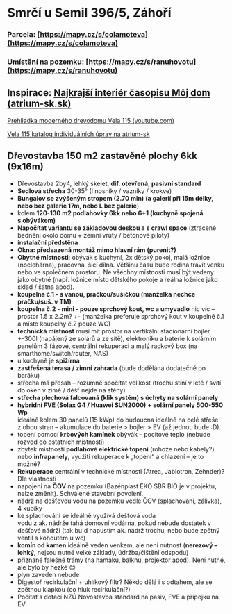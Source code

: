 
# Smrčí u Semil 396/5, Záhoří

### Parcela: [https://mapy.cz/s/colamoteva](https://mapy.cz/s/colamoteva)

### Umístění na pozemku: [https://mapy.cz/s/ranuhovotu](https://mapy.cz/s/ranuhovotu)

## Inspirace: [Najkrajší interiér časopisu Môj dom (atrium-sk.sk)](https://www.atrium-sk.sk/o-nas-clanky/domov-pre-ve%C4%BEk%C3%BA-rodinu)

[Prehliadka moderného drevodomu Vela 115 (youtube.com)](https://www.youtube.com/watch?v=STB8tHPymWM&ab_channel=AtriumSK)

[Vela 115 katalog individuálních úprav na atrium-sk](https://www.atrium-sk.sk/file/3203)

## Dřevostavba 150 m2 zastavěné plochy 6kk (9x16m)

*   Dřevostavba 2by4, lehký skelet, **dif. otevřená**, **pasivní standard**
*   **Sedlová střecha** 30-35° (I nosníky / vazníky / krokve)
*   **Bungalov se zvýšeným stropem (2.70 min) (a galerií při 15m délky, nebo bez galerie 17m, nebo L bez galerie**)
*   kolem **120-130 m2 podlahovky 6kk nebo 6+1 (kuchyně spojená s obývákem)**
*   **Napočítat variantu se základovou deskou a s crawl space** (ztracené bednění okolo domu + zemní vruty / betonové piloty)
*   **instalační předstěna**
*   **Okna: předsazená montáž mimo hlavní rám (purenit?)**
*   **Obytné místnosti**: obývák s kuchyní, 2x dětský pokoj, malá ložnice (noclehárna), pracovna, šicí dílna. Většinu času bude rodina trávit venku nebo ve společném prostoru. Ne všechny místnosti musí být vedeny jako obytné (např. ložnice místo dětského pokoje a reálná ložnice jako sklad / šatna apod).
*   **koupelna č.1 - s vanou, pračkou/sušičkou (manželka nechce pračku/suš. v TM)**
*   **koupelna č.2 - mini - pouze sprchový kout, wc a umyvadlo** nic víc – prostor 1.5 x 2.2m? +- (manželka preferuje sprchový kout v koupelně č.1 a místo koupelny č.2 pouze WC)
*   **technická místnost** musí mít prostor na vertikální stacionární bojler +-300l (napájený ze solárů a ze sítě), elektroniku a baterie k solárním panelům 3 fázové, centrální rekuperaci a malý rackový box (na smarthome/switch/router, NAS)
*   u kuchyně je **spižírna**
*   **zastřešená terasa / zimní zahrada** (bude dodělána dodatečně po baráku)
*   střecha má přesah – rozumně spočítat velikost (trochu stíní v létě / svítí do oken v zimě / déšť nejde na stěny)
*   **střecha plechová falcovaná (klik systém) s úchyty na solární panely**
*   **hybridní FVE (Solax G4 / Huawei SUN2000) + solární panely 500-550 Wp**  
    ideálně kolem 30 panelů (15 kWp) do budoucna ideálně na celé střeše z obou stran – akumulace do baterie > bojler > EV (až jednou bude :D).
*   topení pomocí **krbových kamínek** obývák – pocitové teplo (nebude rozvod do ostatních místností)
*   zbytek místností **podlahové elektrické topení** (rohože nebo kabely?) nebo **infrapanely**, využití rekuperace k „topení“ a chlazení – je to možné?
*   **Rekuperace** centrální v technické místnosti (Atrea, Jablotron, Zehnder)? Dle vlastností
*   napojení na **ČOV** na pozemku (Bazénplast EKO SBR BIO je v projektu, nelze změnit). Schválené stavební povolení.
*   nádrž na dešťovou vodu na pozemku vedle ČOV (splachování, zálivka), 4 kubíky
*   ke splachování se ideálně využívá dešťová voda  
    vodu z ak. nádrže tahá domovní vodárna, pokud nebude dostatek v dešťové nádrži (tak bu´d napustím ak. nádrž trochu, nebo bude zpětný ventil s kohoutem u wc)
*   **komín od kamen** ideálně veden venkem, ale není nutnost (**nerezový – lehký**, nejsou nutné velké základy, údržba/čištění odspodu)
*   přiznané falešné trámy (na hamaku, balknu, projektor apod). Není nutné, ale bylo by hezké 😊
*   plyn zaveden nebude
*   Digestoř recirkulační + uhlíkový filtr? Někdo dělá i s odtahem, ale se zpětnou klapkou (co hluk recirkulační?)
*   Počítat s dotací NZÚ Novostavba standard na pasiv, FVE a přípojku na EV

